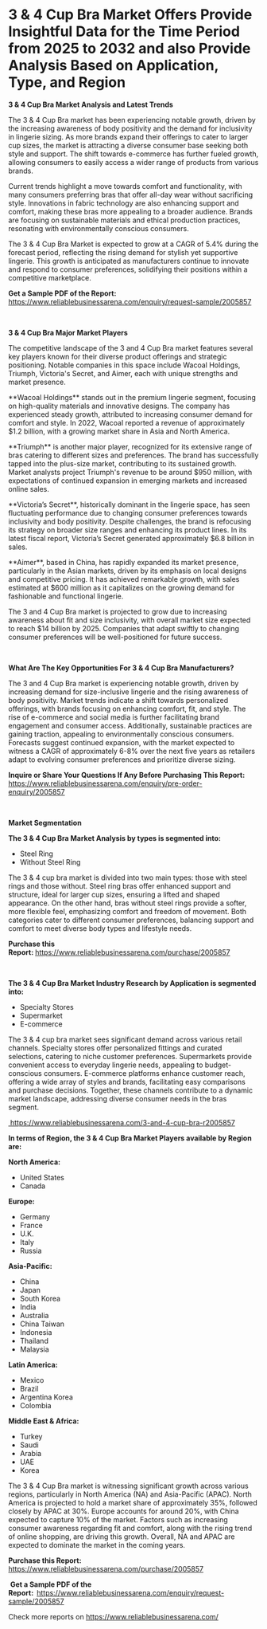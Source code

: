 <p><h1>3 & 4 Cup Bra Market Offers Provide Insightful Data for the Time Period from 2025 to 2032 and also Provide Analysis Based on Application, Type, and Region</h1></p><p><strong>3 & 4 Cup Bra Market Analysis and Latest Trends</strong></p>
<p><p>The 3 & 4 Cup Bra market has been experiencing notable growth, driven by the increasing awareness of body positivity and the demand for inclusivity in lingerie sizing. As more brands expand their offerings to cater to larger cup sizes, the market is attracting a diverse consumer base seeking both style and support. The shift towards e-commerce has further fueled growth, allowing consumers to easily access a wider range of products from various brands. </p><p>Current trends highlight a move towards comfort and functionality, with many consumers preferring bras that offer all-day wear without sacrificing style. Innovations in fabric technology are also enhancing support and comfort, making these bras more appealing to a broader audience. Brands are focusing on sustainable materials and ethical production practices, resonating with environmentally conscious consumers.</p><p>The 3 & 4 Cup Bra Market is expected to grow at a CAGR of 5.4% during the forecast period, reflecting the rising demand for stylish yet supportive lingerie. This growth is anticipated as manufacturers continue to innovate and respond to consumer preferences, solidifying their positions within a competitive marketplace.</p></p>
<p><strong>Get a Sample PDF of the Report:&nbsp;</strong> <a href="https://www.reliablebusinessarena.com/enquiry/request-sample/2005857?utm_campaign=2187&utm_medium=2&utm_source=Github&utm_content=ia&utm_term=06042025&utm_id=3-4-cup-bra">https://www.reliablebusinessarena.com/enquiry/request-sample/2005857</a></p>
<p>&nbsp;</p>
<p><strong>3 & 4 Cup Bra Major Market Players</strong></p>
<p><p>The competitive landscape of the 3 and 4 Cup Bra market features several key players known for their diverse product offerings and strategic positioning. Notable companies in this space include Wacoal Holdings, Triumph, Victoria's Secret, and Aimer, each with unique strengths and market presence.</p><p>**Wacoal Holdings** stands out in the premium lingerie segment, focusing on high-quality materials and innovative designs. The company has experienced steady growth, attributed to increasing consumer demand for comfort and style. In 2022, Wacoal reported a revenue of approximately $1.2 billion, with a growing market share in Asia and North America.</p><p>**Triumph** is another major player, recognized for its extensive range of bras catering to different sizes and preferences. The brand has successfully tapped into the plus-size market, contributing to its sustained growth. Market analysts project Triumph's revenue to be around $950 million, with expectations of continued expansion in emerging markets and increased online sales.</p><p>**Victoria’s Secret**, historically dominant in the lingerie space, has seen fluctuating performance due to changing consumer preferences towards inclusivity and body positivity. Despite challenges, the brand is refocusing its strategy on broader size ranges and enhancing its product lines. In its latest fiscal report, Victoria’s Secret generated approximately $6.8 billion in sales.</p><p>**Aimer**, based in China, has rapidly expanded its market presence, particularly in the Asian markets, driven by its emphasis on local designs and competitive pricing. It has achieved remarkable growth, with sales estimated at $600 million as it capitalizes on the growing demand for fashionable and functional lingerie.</p><p>The 3 and 4 Cup Bra market is projected to grow due to increasing awareness about fit and size inclusivity, with overall market size expected to reach $14 billion by 2025. Companies that adapt swiftly to changing consumer preferences will be well-positioned for future success.</p></p>
<p>&nbsp;</p>
<p><strong>What Are The Key Opportunities For 3 & 4 Cup Bra Manufacturers?</strong></p>
<p><p>The 3 and 4 Cup Bra market is experiencing notable growth, driven by increasing demand for size-inclusive lingerie and the rising awareness of body positivity. Market trends indicate a shift towards personalized offerings, with brands focusing on enhancing comfort, fit, and style. The rise of e-commerce and social media is further facilitating brand engagement and consumer access. Additionally, sustainable practices are gaining traction, appealing to environmentally conscious consumers. Forecasts suggest continued expansion, with the market expected to witness a CAGR of approximately 6-8% over the next five years as retailers adapt to evolving consumer preferences and prioritize diverse sizing.</p></p>
<p><strong>Inquire or Share Your Questions If Any Before Purchasing This Report:</strong> <a href="https://www.reliablebusinessarena.com/enquiry/pre-order-enquiry/2005857?utm_campaign=2187&utm_medium=2&utm_source=Github&utm_content=ia&utm_term=06042025&utm_id=3-4-cup-bra">https://www.reliablebusinessarena.com/enquiry/pre-order-enquiry/2005857</a></p>
<p>&nbsp;</p>
<p><strong>Market Segmentation</strong></p>
<p><strong>The 3 & 4 Cup Bra Market Analysis by types is segmented into:</strong></p>
<p><ul><li>Steel Ring</li><li>Without Steel Ring</li></ul></p>
<p><p>The 3 & 4 cup bra market is divided into two main types: those with steel rings and those without. Steel ring bras offer enhanced support and structure, ideal for larger cup sizes, ensuring a lifted and shaped appearance. On the other hand, bras without steel rings provide a softer, more flexible feel, emphasizing comfort and freedom of movement. Both categories cater to different consumer preferences, balancing support and comfort to meet diverse body types and lifestyle needs.</p></p>
<p><strong>Purchase this Report:&nbsp;</strong><a href="https://www.reliablebusinessarena.com/purchase/2005857?utm_campaign=2187&utm_medium=2&utm_source=Github&utm_content=ia&utm_term=06042025&utm_id=3-4-cup-bra">https://www.reliablebusinessarena.com/purchase/2005857</a></p>
<p>&nbsp;</p>
<p><strong>The 3 & 4 Cup Bra Market Industry Research by Application is segmented into:</strong></p>
<p><ul><li>Specialty Stores</li><li>Supermarket</li><li>E-commerce</li></ul></p>
<p><p>The 3 & 4 cup bra market sees significant demand across various retail channels. Specialty stores offer personalized fittings and curated selections, catering to niche customer preferences. Supermarkets provide convenient access to everyday lingerie needs, appealing to budget-conscious consumers. E-commerce platforms enhance customer reach, offering a wide array of styles and brands, facilitating easy comparisons and purchase decisions. Together, these channels contribute to a dynamic market landscape, addressing diverse consumer needs in the bras segment.</p></p>
<p><a href="https://www.reliablebusinessarena.com/3-and-4-cup-bra-r2005857?utm_campaign=2187&utm_medium=2&utm_source=Github&utm_content=ia&utm_term=06042025&utm_id=3-4-cup-bra">&nbsp;https://www.reliablebusinessarena.com/3-and-4-cup-bra-r2005857</a></p>
<p><strong>In terms of Region, the 3 & 4 Cup Bra Market Players available by Region are:</strong></p>
<p>
    <p> <strong> North America: </strong>
        <ul>
            <li>United States</li>
            <li>Canada</li>
        </ul>
        </p> 
    <p> <strong> Europe: </strong>
        <ul>
            <li>Germany</li>
            <li>France</li>
            <li>U.K.</li>
            <li>Italy</li>
            <li>Russia</li>
        </ul>
        </p> 
    <p> <strong> Asia-Pacific: </strong>
        <ul>
            <li>China</li>
            <li>Japan</li>
            <li>South Korea</li>
            <li>India</li>
            <li>Australia</li>
            <li>China Taiwan</li>
            <li>Indonesia</li>
            <li>Thailand</li>
            <li>Malaysia</li>
        </ul>
        </p> 
    <p> <strong> Latin America: </strong>
        <ul>
            <li>Mexico</li>
            <li>Brazil</li>
            <li>Argentina Korea</li>
            <li>Colombia</li>
        </ul>
        </p> 
    <p> <strong> Middle East & Africa: </strong>
        <ul>
            <li>Turkey</li>
            <li>Saudi</li>
            <li>Arabia</li>
            <li>UAE</li>
            <li>Korea</li>
        </ul>
    </p>
    </p>
<p><p>The 3 & 4 Cup Bra market is witnessing significant growth across various regions, particularly in North America (NA) and Asia-Pacific (APAC). North America is projected to hold a market share of approximately 35%, followed closely by APAC at 30%. Europe accounts for around 20%, with China expected to capture 10% of the market. Factors such as increasing consumer awareness regarding fit and comfort, along with the rising trend of online shopping, are driving this growth. Overall, NA and APAC are expected to dominate the market in the coming years.</p></p>
<p><strong>Purchase this Report: </strong><a href="https://www.reliablebusinessarena.com/purchase/2005857?utm_campaign=2187&utm_medium=2&utm_source=Github&utm_content=ia&utm_term=06042025&utm_id=3-4-cup-bra">https://www.reliablebusinessarena.com/purchase/2005857</a></p>
<p>&nbsp;<strong>Get a Sample PDF of the Report:&nbsp;&nbsp;</strong><a href="https://www.reliablebusinessarena.com/enquiry/request-sample/2005857?utm_campaign=2187&utm_medium=2&utm_source=Github&utm_content=ia&utm_term=06042025&utm_id=3-4-cup-bra">https://www.reliablebusinessarena.com/enquiry/request-sample/2005857</a></p>
<p><strong></strong></p>
<p>Check more reports on <a href="https://www.reliablebusinessarena.com/?utm_campaign=2187&utm_medium=2&utm_source=Github&utm_content=ia&utm_term=06042025&utm_id=3-4-cup-bra">https://www.reliablebusinessarena.com/</a></p>